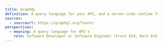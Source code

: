 ```yaml
---
title: GraphQL
definition: A query language for your API, and a server-side runtime for executing queries using a type system you define for your data. GraphQL isn't tied to any specific database or storage engine and is instead backed by your existing code and data.
sources:
  - sourceurl: https://graphql.org/learn/
perspectives:
  - meaning: A query language for API's
    role: Software Developer or Software Engineer (Front End, Back End, or Full Stack)
---
```


